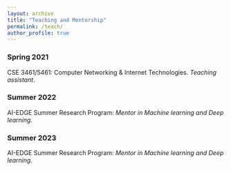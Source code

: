 ```yaml
---
layout: archive
title: "Teaching and Mentorship"
permalink: /teach/
author_profile: true
---
```


### Spring 2021 
CSE 3461/5461: Computer Networking & Internet Technologies. *Teaching assistant*. 

### Summer 2022 
AI-EDGE Summer Research Program: *Mentor in Machine learning and Deep learning*. 

### Summer 2023 
AI-EDGE Summer Research Program: *Mentor in Machine learning and Deep learning*. 

